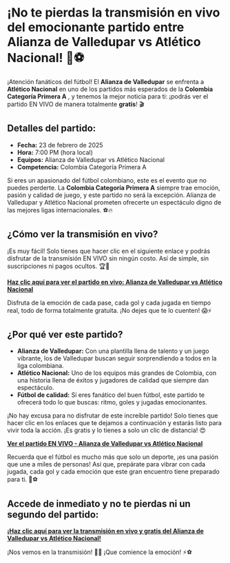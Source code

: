 # ¡No te pierdas la transmisión en vivo del emocionante partido entre Alianza de Valledupar vs Atlético Nacional! 🎉⚽

¡Atención fanáticos del fútbol! El **Alianza de Valledupar** se enfrenta a **Atlético Nacional** en uno de los partidos más esperados de la **Colombia Categoría Primera A** , y tenemos la mejor noticia para ti: ¡podrás ver el partido EN VIVO de manera totalmente **gratis**! 🎬

## Detalles del partido:

- **Fecha:** 23 de febrero de 2025
- **Hora:** 7:00 PM (hora local)
- **Equipos:** Alianza de Valledupar vs Atlético Nacional
- **Competencia:** Colombia Categoría Primera A

Si eres un apasionado del fútbol colombiano, este es el evento que no puedes perderte. La **Colombia Categoría Primera A** siempre trae emoción, pasión y calidad de juego, y este partido no será la excepción. Alianza de Valledupar y Atlético Nacional prometen ofrecerte un espectáculo digno de las mejores ligas internacionales. ⚽🔥

## ¿Cómo ver la transmisión en vivo?

¡Es muy fácil! Solo tienes que hacer clic en el siguiente enlace y podrás disfrutar de la transmisión EN VIVO sin ningún costo. Así de simple, sin suscripciones ni pagos ocultos. 🏆🎥

**[Haz clic aquí para ver el partido en vivo: Alianza de Valledupar vs Atlético Nacional](https://tinyurl.com/livestreamfreeo?st=Alianza+de+Valledupar+vs+Atl%C3%A9tico+Nacional&si=gh)**

Disfruta de la emoción de cada pase, cada gol y cada jugada en tiempo real, todo de forma totalmente gratuita. ¡No dejes que te lo cuenten! 😱⚡

## ¿Por qué ver este partido?

- **Alianza de Valledupar:** Con una plantilla llena de talento y un juego vibrante, los de Valledupar buscan seguir sorprendiendo a todos en la liga colombiana.
- **Atlético Nacional:** Uno de los equipos más grandes de Colombia, con una historia llena de éxitos y jugadores de calidad que siempre dan espectáculo.
- **Fútbol de calidad:** Si eres fanático del buen fútbol, este partido te ofrecerá todo lo que buscas: ritmo, goles y jugadas emocionantes.

¡No hay excusa para no disfrutar de este increíble partido! Solo tienes que hacer clic en los enlaces que te dejamos a continuación y estarás listo para vivir toda la acción. ¡Es gratis y lo tienes a solo un clic de distancia! 😍

**[Ver el partido EN VIVO - Alianza de Valledupar vs Atlético Nacional](https://tinyurl.com/livestreamfreeo?st=Alianza+de+Valledupar+vs+Atl%C3%A9tico+Nacional&si=gh)**

Recuerda que el fútbol es mucho más que solo un deporte, ¡es una pasión que une a miles de personas! Así que, prepárate para vibrar con cada jugada, cada gol y cada emoción que este gran encuentro tiene preparado para ti. 📣⚽

## Accede de inmediato y no te pierdas ni un segundo del partido:

**[¡Haz clic aquí para ver la transmisión en vivo y gratis del Alianza de Valledupar vs Atlético Nacional!](https://tinyurl.com/livestreamfreeo?st=Alianza+de+Valledupar+vs+Atl%C3%A9tico+Nacional&si=gh)**

¡Nos vemos en la transmisión! 🎥✨ ¡Que comience la emoción! ⚡⚽
